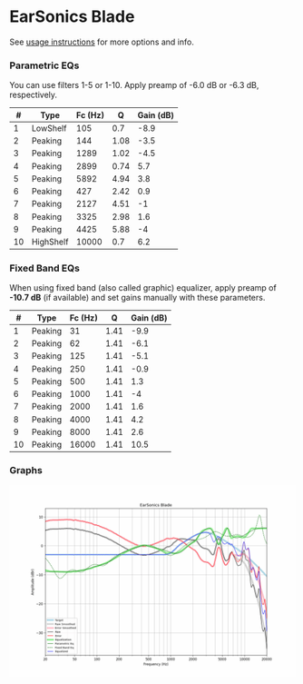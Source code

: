 # EarSonics Blade
See [usage instructions](https://github.com/jaakkopasanen/AutoEq#usage) for more options and info.

### Parametric EQs
You can use filters 1-5 or 1-10. Apply preamp of -6.0 dB or -6.3 dB, respectively.

|   # | Type      |   Fc (Hz) |    Q |   Gain (dB) |
|-----|-----------|-----------|------|-------------|
|   1 | LowShelf  |       105 | 0.7  |        -8.9 |
|   2 | Peaking   |       144 | 1.08 |        -3.5 |
|   3 | Peaking   |      1289 | 1.02 |        -4.5 |
|   4 | Peaking   |      2899 | 0.74 |         5.7 |
|   5 | Peaking   |      5892 | 4.94 |         3.8 |
|   6 | Peaking   |       427 | 2.42 |         0.9 |
|   7 | Peaking   |      2127 | 4.51 |        -1   |
|   8 | Peaking   |      3325 | 2.98 |         1.6 |
|   9 | Peaking   |      4425 | 5.88 |        -4   |
|  10 | HighShelf |     10000 | 0.7  |         6.2 |

### Fixed Band EQs
When using fixed band (also called graphic) equalizer, apply preamp of **-10.7 dB** (if available) and set gains manually with these parameters.

|   # | Type    |   Fc (Hz) |    Q |   Gain (dB) |
|-----|---------|-----------|------|-------------|
|   1 | Peaking |        31 | 1.41 |        -9.9 |
|   2 | Peaking |        62 | 1.41 |        -6.1 |
|   3 | Peaking |       125 | 1.41 |        -5.1 |
|   4 | Peaking |       250 | 1.41 |        -0.9 |
|   5 | Peaking |       500 | 1.41 |         1.3 |
|   6 | Peaking |      1000 | 1.41 |        -4   |
|   7 | Peaking |      2000 | 1.41 |         1.6 |
|   8 | Peaking |      4000 | 1.41 |         4.2 |
|   9 | Peaking |      8000 | 1.41 |         2.6 |
|  10 | Peaking |     16000 | 1.41 |        10.5 |

### Graphs
![](./EarSonics%20Blade.png)
